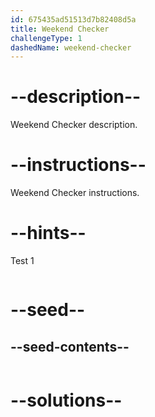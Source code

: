 ```yaml
---
id: 675435ad51513d7b82408d5a
title: Weekend Checker
challengeType: 1
dashedName: weekend-checker
---
```


# --description--

Weekend Checker description.

# --instructions--

Weekend Checker instructions.

# --hints--

Test 1

```js

```

# --seed--
## --seed-contents--

```js

```

# --solutions--

```js

```
